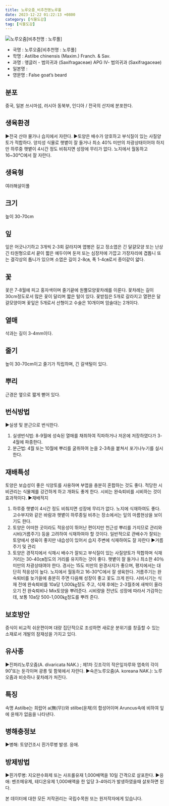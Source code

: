 ```yaml
---
title: 노루오줌_비추천명노루풀
date: 2023-12-22 01:22:13 +0800
category: [식물도감]
tag: [식물도감]
---
```




![노루오줌[비추천명 : 노루풀]](/fileUpload/plants/basic/Saxifragaceae/Astilbe/6838/1_th2.JPG)
- 국명 : 노루오줌[비추천명 : 노루풀]
- 학명 : Astilbe chinensis (Maxim.) Franch. & Sav.
- 과명 : 앵글러 - 범의귀과 (Saxifragaceae) APG Ⅳ- 범의귀과 (Saxifragaceae)
- 일본명 : 
- 영문명 : False goat’s beard


## 분포
중국, 일본 쓰시마섬, 러시아 동북부, 인디아 / 전국의 산지에 분포한다.
## 생육환경
▶전국 산야 물가나 습지에서 자란다. ▶토양은 배수가 양호하고 부식질이 있는 사질양토가 적합하다. 양지성 식물로 햇볕이 잘 들거나 최소 40% 미만의 차광상태이어야 하지만 하루중 햇볕이 4시간 정도 비춰지면 성장에 무리가 없다. 노지에서 월동하고 16~30℃에서 잘 자란다.
## 생육형
여러해살이풀 
## 크기
높이 30-70cm
## 잎
잎은 어긋나기하고 3개씩 2-3회 갈라지며 엽병은 길고 정소엽은 긴 달걀모양 또는 난상 긴 타원형으로서 끝이 짧은 예두이며 둔저 또는 심장저에 가깝고 가장자리에 겹톱니 또는 결각상의 톱니가 있으며 소엽은 길이 2-8㎝, 폭 1-4㎝로서 종이같이 얇다.
## 꽃
꽃은 7-8월에 피고 홍자색이며 줄기끝에 원뿔모양꽃차례를 이룬다. 꽃차례는 길이 30cm정도로서 많은 꽃이 달리며 짧은 털이 있다. 꽃받침은 5개로 갈라지고 열편은 달걀모양이며 꽃잎은 5개로서 선형이고 수술은 10개이며 암술대는 2개이다.
## 열매
삭과는 길이 3-4mm이다.
## 줄기
높이 30-70cm이고 줄기가 직립하며, 긴 갈색털이 있다.
## 뿌리
근경은 옆으로 짧게 뻗어 있다.
## 번식방법
▶실생 및 분근으로 번식한다. 1. 실생번식법:  8-9월에 성숙된 열매를 채취하여 직파하거나 저온에 저장하였다가 3-4월에 파종한다. 2. 분근법:  4월 또는 10월에 뿌리를 굴취하여 눈을 2-3촉을 붙쳐서 포기나누기를 실시한다.
## 재배특성
토양은 보습성이 좋은 식양토를 사용하며 부엽을 충분히 혼합하는 것도 좋다. 적당한 시비관리는 식물체를 강건하게 하고 개화도 좋게 한다. 시비는 완숙퇴비를 시비하는 것이 효과적이다.▶재배적지 1. 하루중 햇볕이 4시간 정도 비춰지면 성장에 무리가 없다.  노지에 식재하여도 좋다. 고수부지와 같은 바람과 햇볕이 하루종일 비추는 장소에서는 잎의 마름현상을 보이기도 한다. 2. 토양은 어떠한 곳이라도 적응성이 뛰어난 편이지만 천근성 뿌리를 가지므로 관리와 시비(거름주기) 등을 고려하여 식재하여야 할 것이다. 일반적으로 관배수가 잘되는 토양에서 생육이 좋지만 내습성이 있어서 습지 주변에 식재하여도 잘 자란다▶거름주기 및 관리 1. 토양은 경작지에서 식재시 배수가 잘되고 부식질이 있는 사질양토가 적합하며 식재거리는 30-40㎝정도의 거리를 유지하는 것이 좋다.  햇볕이 잘 들거나 최소한 40％ 미만의 차광상태여야 한다. 경사는 15도 미만의 완경사지가 좋으며, 평지에서는 대단히 적응성이 높다. 노지에서 월동하고 16-30℃에서 잘 생육한다. 거름주기는 완숙퇴비를 늦가을에 충분히 주면 다음해 성장이 좋고 꽃도 크게 핀다. 시비시기는 식재 전에 완숙퇴비를 10a당 1,000㎏정도 주고, 식재 후에는 2-3월초에 새싹이 올라오기 전 완숙퇴비나 Mix토양을 뿌려준다. 시비량을 전년도 성장에 따라서 가감하는데, 보통 10a당 500-1,000㎏정도를 뿌려 준다.
## 보호방안
증식이 비교적 쉬운편이며 대량 집단적으로 조성하면 새로운 분위기를 창출할 수 있는 소재로서 개발의 잠재성을 가지고 있다.
## 유사종
▶진퍼리노루오줌(A. divaricata NAK.) ; 제1차 깃조각의 작은잎자루와 엽축의 각이 90˚또는 둔각이며 광릉 및 함북에서 자란다.▶숙은노루오줌(A. koreana NAK.): 노루오줌과 비슷하나 꽃차례가 처진다.
## 특징
속명 Astilbe는 희랍어 a(無(무))와 stilbe(윤채)의 합성어이며 Aruncus속에 비하여 잎에 윤채가 없음을 나타낸다.
## 병해충정보
▶병해: 토양건조시 흰가루병 발생. 응애.
## 방제방법
▶흰가루병: 지오판수화제 또는 사프롤유재 1,000배액을 10일 간격으로 살포한다.▶응애: 벤조메유제, 테디온유제 1,000배액을 한 잎당 3-4마리가 발생하였을때 살포하면 된다.






본 데이터에 대한 모든 저작권리는 국립수목원 또는 원저작자에게 있습니다.
